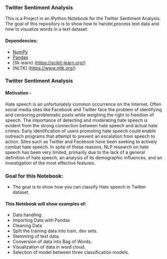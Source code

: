 ### Twitter Sentiment Analysis
This is a Project in an IPython Notebook for the Twitter Sentiment Analysis. The goal of this repository is to show how to handel,process text data and how to visualize words in a text dataset.


#### Dependencies:
* [NumPy](http://www.numpy.org/)
* [Pandas](http://pandas.pydata.org/)
* [Sk learn} (https://scikit-learn.org/)
* [NLTK] (https://www.nltk.org/)


### Twitter Sentiment Analysis

#### Motivation -
Hate  speech  is  an  unfortunately  common  occurrence  on  the  Internet.  Often social media sites like Facebook and Twitter face the problem of identifying and censoring  problematic  posts  while weighing the right to freedom of speech. 
The  importance  of  detecting  and  moderating hate  speech  is  evident  from  the  strong  connection between hate speech and actual hate crimes. 
Early identification of users promoting  hate  speech  could  enable  outreach  programs that attempt to prevent an escalation from speech to action. 
Sites such as Twitter and Facebook have been seeking  to  actively  combat  hate  speech. In spite of these reasons, NLP research on hate speech has been very limited, primarily due to the lack of a general definition of hate speech, an analysis of its demographic influences, and an investigation of the most effective features.

### Goal for this Notebook:

*	The goal is to show how you can classify Hate speech in Twitter dataset.

#### This Notebook will show examples of:

*	Data handling
*   Importing Data with Pandas
*   Cleaning Data
*	Split the training data into train, dev sets.
*	Stemming of text data.
*	Conversion of data into Bag of Words.
*	Visualization of data in word cloud.
*	Selection of model between three classification models.

